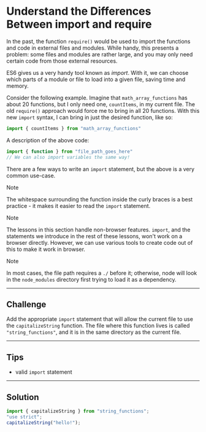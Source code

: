 # Understand the Differences Between import and require

In the past, the function `require()` would be used to import the functions and code in external files and modules. While handy, this presents a problem: some files and modules are rather large, and you may only need certain code from those external resources.

ES6 gives us a very handy tool known as *import*. With it, we can choose which parts of a module or file to load into a given file, saving time and memory.

Consider the following example. Imagine that `math_array_functions` has about 20 functions, but I only need one, `countItems`, in my current file. The old `require()` approach would force me to bring in all 20 functions. With this new `import` syntax, I can bring in just the desired function, like so:

```js
import { countItems } from "math_array_functions"
```

A description of the above code:

```js
import { function } from "file_path_goes_here"
// We can also import variables the same way!
```

There are a few ways to write an `import` statement, but the above is a very common use-case.

Note

The whitespace surrounding the function inside the curly braces is a best practice - it makes it easier to read the `import` statement.

Note

The lessons in this section handle non-browser features. `import`, and the statements we introduce in the rest of these lessons, won't work on a browser directly. However, we can use various tools to create code out of this to make it work in browser.

Note

In most cases, the file path requires a `./` before it; otherwise, node will look in the `node_modules` directory first trying to load it as a dependency.

---

## Challenge

Add the appropriate `import` statement that will allow the current file to use the `capitalizeString` function. The file where this function lives is called `"string_functions"`, and it is in the same directory as the current file.

---

## Tips

- valid `import` statement

---

## Solution

```js
import { capitalizeString } from "string_functions";
"use strict";
capitalizeString("hello!");
```